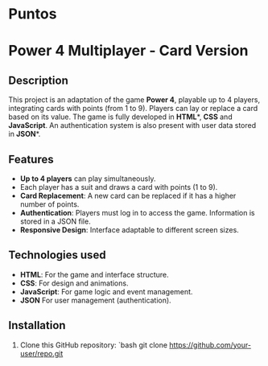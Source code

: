 # Puntos
# Power 4 Multiplayer - Card Version

## Description
This project is an adaptation of the game **Power 4**, playable up to 4 players, integrating cards with points (from 1 to 9). Players can lay or replace a card based on its value. The game is fully developed in **HTML***, **CSS** and **JavaScript**. An authentication system is also present with user data stored in **JSON***.

## Features
- **Up to 4 players** can play simultaneously.
- Each player has a suit and draws a card with points (1 to 9).
- **Card Replacement**: A new card can be replaced if it has a higher number of points.
- **Authentication**: Players must log in to access the game. Information is stored in a JSON file.
- **Responsive Design**: Interface adaptable to different screen sizes.

## Technologies used
- **HTML**: For the game and interface structure.
- **CSS**: For design and animations.
- **JavaScript**: For game logic and event management.
- **JSON** For user management (authentication).

## Installation
1. Clone this GitHub repository:
   `bash
   git clone https://github.com/your-user/repo.git